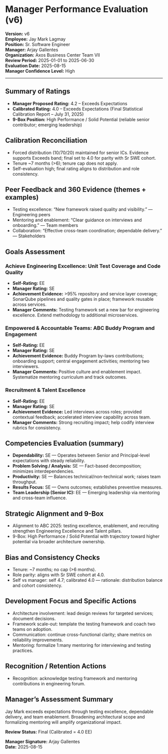# Manager Performance Evaluation (v6)

**Version:** v6  
**Employee:** Jay Mark Lagmay  
**Position:** Sr. Software Engineer  
**Manager:** Arjay Gallentes  
**Organization:** Axos Business Center Team VII  
**Review Period:** 2025-01-01 to 2025-06-30  
**Evaluation Date:** 2025-08-15  
**Manager Confidence Level:** High

---

## Summary of Ratings
- **Manager Proposed Rating:** 4.2 – Exceeds Expectations  
- **Calibrated Rating:** 4.0 – Exceeds Expectations (Final Statistical Calibration Report – July 31, 2025)  
- **9-Box Position:** High Performance / Solid Potential (reliable senior contributor; emerging leadership)

## Calibration Reconciliation
- Forced distribution (10/70/20) maintained for senior ICs. Evidence supports Exceeds band; final set to 4.0 for parity with Sr SWE cohort.  
- Tenure ~7 months (>6); tenure cap does not apply.  
- Self-evaluation high; final rating aligns to distribution and role consistency.

## Peer Feedback and 360 Evidence (themes + examples)
- Testing excellence: “New framework raised quality and visibility.” — Engineering peers  
- Mentoring and enablement: “Clear guidance on interviews and onboarding.” — Team members  
- Collaboration: “Effective cross-team coordination; dependable delivery.” — Stakeholders

## Goals Assessment

### Achieve Engineering Excellence: Unit Test Coverage and Code Quality
- **Self-Rating:** EE  
- **Manager Rating:** SE  
- **Achievement Evidence:** >95% repository and service layer coverage; SonarQube pipelines and quality gates in place; framework reusable across services.  
- **Manager Comments:** Testing framework set a new bar for engineering excellence. Extend methodology to additional microservices.

### Empowered & Accountable Teams: ABC Buddy Program and Engagement
- **Self-Rating:** EE  
- **Manager Rating:** SE  
- **Achievement Evidence:** Buddy Program by-laws contributions; onboarding support; central engagement activities; mentoring two interviewers.  
- **Manager Comments:** Positive culture and enablement impact. Systematize mentoring curriculum and track outcomes.

### Recruitment & Talent Excellence
- **Self-Rating:** EE  
- **Manager Rating:** SE  
- **Achievement Evidence:** Led interviews across roles; provided contextual feedback; accelerated interview capability across team.  
- **Manager Comments:** Strong recruiting impact; help codify interview rubrics for consistency.

## Competencies Evaluation (summary)
- **Dependability:** SE — Operates between Senior and Principal-level expectations with steady reliability.  
- **Problem Solving / Analysis:** SE — Fact-based decomposition; minimizes interdependencies.  
- **Productivity:** SE — Balances technical/non-technical work; raises team throughput.  
- **Results Focus:** SE — Owns outcomes; establishes preventive measures.  
- **Team Leadership (Senior IC):** EE — Emerging leadership via mentoring and cross-team influence.

## Strategic Alignment and 9-Box
- Alignment to ABC 2025: testing excellence, enablement, and recruiting strengthen Engineering Excellence and Talent pillars.  
- 9-Box: High Performance / Solid Potential with trajectory toward higher potential via broader architecture ownership.

## Bias and Consistency Checks
- Tenure: ~7 months; no cap (>6 months).  
- Role parity: aligns with Sr SWE cohort at 4.0.  
- Self vs manager: self 4.7; calibrated 4.0 — rationale: distribution balance and cohort consistency.

## Development Focus and Specific Actions
- Architecture involvement: lead design reviews for targeted services; document decisions.  
- Framework scale-out: template the testing framework and coach two teams on adoption.  
- Communication: continue cross-functional clarity; share metrics on reliability improvements.  
- Mentoring: formalize 1:many mentoring for interviewing and testing practices.

## Recognition / Retention Actions
- Recognition: acknowledge testing framework and mentoring contributions in engineering forum.

## Manager’s Assessment Summary
Jay Mark exceeds expectations through testing excellence, dependable delivery, and team enablement. Broadening architectural scope and formalizing mentoring will amplify organizational impact.

**Review Status:** Final (Calibrated = 4.0 EE)

**Manager Signature:** Arjay Gallentes  
**Date:** 2025-08-15



